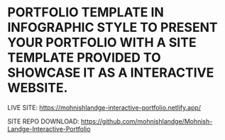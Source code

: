 # PORTFOLIO TEMPLATE IN INFOGRAPHIC STYLE TO PRESENT YOUR PORTFOLIO WITH A SITE TEMPLATE PROVIDED TO SHOWCASE IT AS A INTERACTIVE WEBSITE. 

LIVE SITE: https://mohnishlandge-interactive-portfolio.netlify.app/

SITE REPO DOWNLOAD: https://github.com/mohnishlandge/Mohnish-Landge-Interactive-Portfolio
